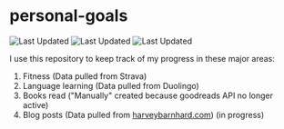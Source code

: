 # personal-goals
![Last Updated](https://img.shields.io/date/1624407931?color=FC4C02&label=Fitness%20Updated&logo=strava)
![Last Updated](https://img.shields.io/date/1624407931?color=7ac70c&label=Language%20Updated&logo=duolingo)
![Last Updated](https://img.shields.io/date/1624407931?color=e9e5cd&label=Books%20Updated&logo=goodreads)

I use this repository to keep track of my progress in these major areas:

1. Fitness (Data pulled from Strava)
2. Language learning (Data pulled from Duolingo)
3. Books read ("Manually" created because goodreads API no longer active)
4. Blog posts (Data pulled from [harveybarnhard.com](https://harveybarnhard.com)) (in progress)
